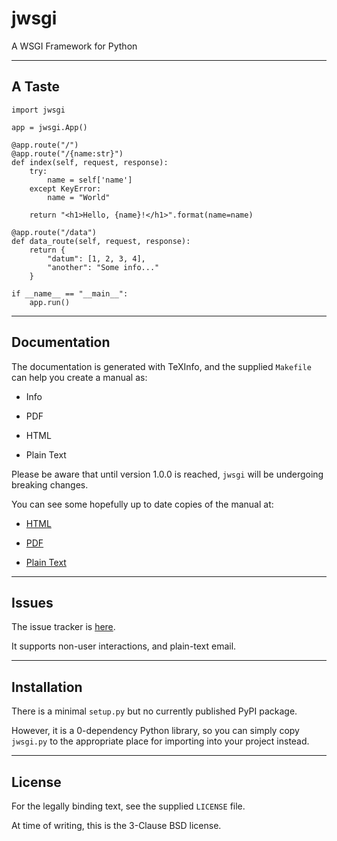# jwsgi

A WSGI Framework for Python

---

## A Taste

	import jwsgi

	app = jwsgi.App()

	@app.route("/")
	@app.route("/{name:str}")
	def index(self, request, response):
		try:
			name = self['name']
		except KeyError:
			name = "World"

		return "<h1>Hello, {name}!</h1>".format(name=name)

	@app.route("/data")
	def data_route(self, request, response):
		return {
			"datum": [1, 2, 3, 4],
			"another": "Some info..."
		}

	if __name__ == "__main__":
		app.run()

---

## Documentation

The documentation is generated with TeXInfo, and the supplied `Makefile` can help you create a manual as:

+ Info

+ PDF

+ HTML

+ Plain Text

Please be aware that until version 1.0.0 is reached, `jwsgi` will be undergoing breaking changes.

You can see some hopefully up to date copies of the manual at:

+ [HTML](https://sixteenmm.org/personal/jwsgi/manual.html)

+ [PDF](https://sixteenmm.org/personal/jwsgi/manual.pdf)

+ [Plain Text](https://sixteenmm.org/personal/jwsgi/manual.txt)

---

## Issues

The issue tracker is [here](https://todo.sr.ht/~shakna/jwsgi).

It supports non-user interactions, and plain-text email.

---

## Installation

There is a minimal `setup.py` but no currently published PyPI package.

However, it is a 0-dependency Python library, so you can simply copy `jwsgi.py` to the appropriate place for importing into your project instead.

---

## License

For the legally binding text, see the supplied `LICENSE` file.

At time of writing, this is the 3-Clause BSD license.
